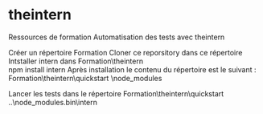 # theintern

Ressources de formation Automatisation des tests avec theintern

Créer un répertoire Formation
Cloner ce reporsitory dans ce répertoire
Intstaller intern dans Formation\theintern   
  npm install intern
Après installation le contenu du répertoire est le suivant :
      Formation\theintern\quickstart
                         \node_modules

Lancer les tests dans le répertoire Formation\theintern\quickstart
  ..\node_modules\.bin\intern
